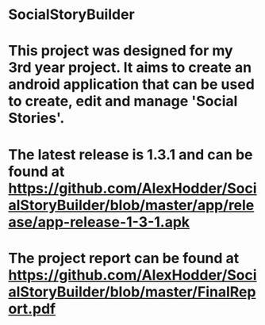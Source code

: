 # SocialStoryBuilder

# This project was designed for my 3rd year project. It aims to create an android application that can be used to create, edit and manage 'Social Stories'.

# The latest release is 1.3.1 and can be found at https://github.com/AlexHodder/SocialStoryBuilder/blob/master/app/release/app-release-1-3-1.apk

# The project report can be found at https://github.com/AlexHodder/SocialStoryBuilder/blob/master/FinalReport.pdf
